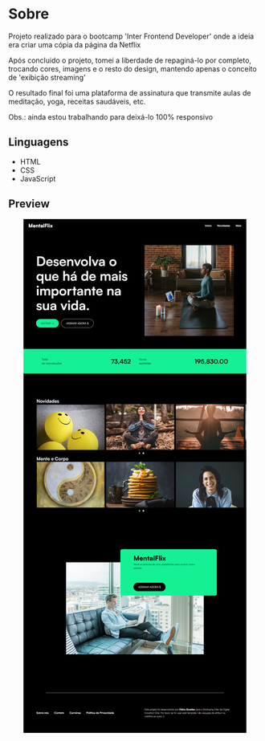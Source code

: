 # Sobre

Projeto realizado para o bootcamp 'Inter Frontend Developer' onde a ideia era criar uma cópia da página da Netflix

Após concluido o projeto, tomei a liberdade de repaginá-lo por completo, trocando cores, imagens e o resto do design, mantendo apenas o conceito de 'exibição streaming'

O resultado final foi uma plataforma de assinatura que transmite aulas de meditação, yoga, receitas saudáveis, etc.

Obs.: ainda estou trabalhando para deixá-lo 100% responsivo

## Linguagens

- HTML
- CSS
- JavaScript

## Preview

<p align="center">
    <img alt="Preview MentalFlix" src="Mentalflix.png">
</p>